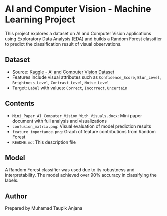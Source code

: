 
# AI and Computer Vision - Machine Learning Project

This project explores a dataset on AI and Computer Vision applications using Exploratory Data Analysis (EDA) and builds a Random Forest classifier to predict the classification result of visual observations.

## Dataset
- Source: [Kaggle - AI and Computer Vision Dataset](https://www.kaggle.com/datasets/khushikyad001/ai-and-computer-vision-dataset)
- Features include visual attributes such as `Confidence_Score`, `Blur_Level`, `Brightness_Level`, `Contrast_Level`, `Noise_Level`
- Target: `Label` with values: `Correct`, `Incorrect`, `Uncertain`

## Contents
- `Mini_Paper_AI_Computer_Vision_With_Visuals.docx`: Mini paper document with full analysis and visualizations
- `confusion_matrix.png`: Visual evaluation of model prediction results
- `feature_importance.png`: Graph of feature contributions from Random Forest
- `README.md`: This description file

## Model
A Random Forest classifier was used due to its robustness and interpretability. The model achieved over 90% accuracy in classifying the labels.

## Author
Prepared by Muhamad Taupik Anjana
